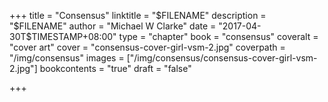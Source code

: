 +++
title = "Consensus"
linktitle = "$FILENAME"
description = "$FILENAME"
author = "Michael W Clarke"
date = "2017-04-30T$TIMESTAMP+08:00"
type = "chapter"
book = "consensus"
coveralt = "cover art"
cover = "consensus-cover-girl-vsm-2.jpg"
coverpath = "/img/consensus"
images = ["/img/consensus/consensus-cover-girl-vsm-2.jpg"]
bookcontents = "true"
draft = "false"

+++